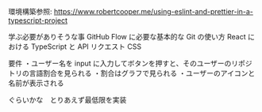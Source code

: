 環境構築参照: https://www.robertcooper.me/using-eslint-and-prettier-in-a-typescript-project

学ぶ必要がありそうな事
GitHub Flow に必要な基本的な Git の使い方
React における TypeScript と API リクエスト
CSS

要件
・ユーザー名を input に入力してボタンを押すと、そのユーザーのリポジトリの言語割合を見られる
・割合はグラフで見られる
・ユーザーのアイコンと名前が表示される

ぐらいかな　とりあえず最低限を実装
